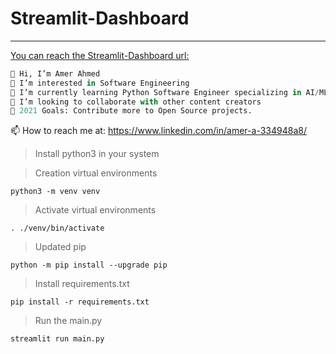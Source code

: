 # Streamlit-Dashboard

--- 
[You can reach the Streamlit-Dashboard url:](https://amerahmed-streamlit-dashboard-main-t6p6ft.streamlit.app)

```python
👋 Hi, I’m Amer Ahmed
👀 I’m interested in Software Engineering 
🌱 I’m currently learning Python Software Engineer specializing in AI/ML & Data Science
👯 I’m looking to collaborate with other content creators
🥅 2021 Goals: Contribute more to Open Source projects.
```
📫 How to reach me at: https://www.linkedin.com/in/amer-a-334948a8/

> Install python3 in your system

> Creation virtual environments

```python3 -m venv venv``` 

> Activate virtual environments

```. ./venv/bin/activate```

> Updated pip 

```python -m pip install --upgrade pip```

> Install requirements.txt

```pip install -r requirements.txt```

> Run the main.py

```streamlit run main.py```
